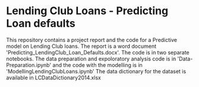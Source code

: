 # Lending Club Loans - Predicting Loan defaults
This repository contains a project report and the code for a Predictive model on Lending Club loans.
The report is a word document 'Predicting_LendingClub_Loan_Defaults.docx'.
The code is in two separate notebooks. The data preparation and expoloratory analysis code is in 'Data-Preparation.ipynb' and the code with the modelling is in 'ModellingLendingClubLoans.ipynb'
The data dictionary for the dataset is available in LCDataDictionary2014.xlsx
